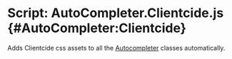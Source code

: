 Script: AutoCompleter.Clientcide.js {#AutoCompleter:Clientcide}
===================================================

Adds Clientcide css assets to all the [Autocompleter][] classes automatically.

[Autocompleter]: http://clientcide.com/docs/3rdParty/Autocompleter
